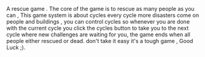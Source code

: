 A rescue game . The core of the game is to rescue as many people as you can , This game system is about cycles every cycle more disasters come on people and buildings , you can control cycles so whenever you are done with the current cycle you click the cycles button to take you to the next cycle where new challenges are waiting for you, the game ends when all people either rescued or dead. don't take it easy it's a tough game , Good Luck ;).
